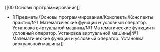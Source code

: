 [[00 Основы программирования]]

- [[Предметы/Основы программирования/Конспекты/Конспекты практик/№1 Математические функции и условный оператор. Установка виртуальной машины/№1 Математические функции и условный оператор. Установка виртуальной машины|№1 Математические функции и условный оператор. Установка виртуальной машины]]